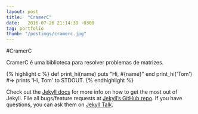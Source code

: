 ```yaml
---
layout: post
title:  "CramerC"
date:   2016-07-26 21:14:39 -0300
tag: portfolio
thumb: "/postimgs/cramerc.jpg"
---
```

#CramerC

CramerC é uma biblioteca para resolver problemas de matrizes.

{% highlight c %}
def print_hi(name)
  puts "Hi, #{name}"
end
print_hi('Tom')
#=> prints 'Hi, Tom' to STDOUT.
{% endhighlight %}

Check out the [Jekyll docs][jekyll-docs] for more info on how to get the most out of Jekyll. File all bugs/feature requests at [Jekyll’s GitHub repo][jekyll-gh]. If you have questions, you can ask them on [Jekyll Talk][jekyll-talk].

[jekyll-docs]: http://jekyllrb.com/docs/home
[jekyll-gh]:   https://github.com/jekyll/jekyll
[jekyll-talk]: https://talk.jekyllrb.com/
